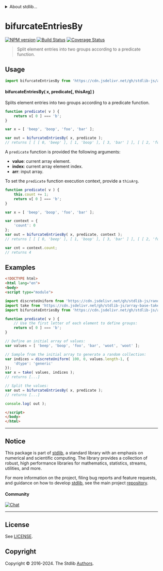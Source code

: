 <!--

@license Apache-2.0

Copyright (c) 2023 The Stdlib Authors.

Licensed under the Apache License, Version 2.0 (the "License");
you may not use this file except in compliance with the License.
You may obtain a copy of the License at

   http://www.apache.org/licenses/LICENSE-2.0

Unless required by applicable law or agreed to in writing, software
distributed under the License is distributed on an "AS IS" BASIS,
WITHOUT WARRANTIES OR CONDITIONS OF ANY KIND, either express or implied.
See the License for the specific language governing permissions and
limitations under the License.

-->


<details>
  <summary>
    About stdlib...
  </summary>
  <p>We believe in a future in which the web is a preferred environment for numerical computation. To help realize this future, we've built stdlib. stdlib is a standard library, with an emphasis on numerical and scientific computation, written in JavaScript (and C) for execution in browsers and in Node.js.</p>
  <p>The library is fully decomposable, being architected in such a way that you can swap out and mix and match APIs and functionality to cater to your exact preferences and use cases.</p>
  <p>When you use stdlib, you can be absolutely certain that you are using the most thorough, rigorous, well-written, studied, documented, tested, measured, and high-quality code out there.</p>
  <p>To join us in bringing numerical computing to the web, get started by checking us out on <a href="https://github.com/stdlib-js/stdlib">GitHub</a>, and please consider <a href="https://opencollective.com/stdlib">financially supporting stdlib</a>. We greatly appreciate your continued support!</p>
</details>

# bifurcateEntriesBy

[![NPM version][npm-image]][npm-url] [![Build Status][test-image]][test-url] [![Coverage Status][coverage-image]][coverage-url] <!-- [![dependencies][dependencies-image]][dependencies-url] -->

> Split element entries into two groups according to a predicate function.

<!-- Section to include introductory text. Make sure to keep an empty line after the intro `section` element and another before the `/section` close. -->

<section class="intro">

</section>

<!-- /.intro -->

<!-- Package usage documentation. -->



<section class="usage">

## Usage

```javascript
import bifurcateEntriesBy from 'https://cdn.jsdelivr.net/gh/stdlib-js/array-base-bifurcate-entries-by@v0.2.2-esm/index.mjs';
```

#### bifurcateEntriesBy( x, predicate\[, thisArg] )

Splits element entries into two groups according to a predicate function.

```javascript
function predicate( v ) {
    return v[ 0 ] === 'b';
}

var x = [ 'beep', 'boop', 'foo', 'bar' ];

var out = bifurcateEntriesBy( x, predicate );
// returns [ [ [ 0, 'beep' ], [ 1, 'boop' ], [ 3, 'bar' ] ], [ [ 2, 'foo' ] ] ]
```

A `predicate` function is provided the following arguments:

-   **value**: current array element.
-   **index**: current array element index.
-   **arr**: input array.

To set the `predicate` function execution context, provide a `thisArg`.

```javascript
function predicate( v ) {
    this.count += 1;
    return v[ 0 ] === 'b';
}

var x = [ 'beep', 'boop', 'foo', 'bar' ];

var context = {
    'count': 0
};
var out = bifurcateEntriesBy( x, predicate, context );
// returns [ [ [ 0, 'beep' ], [ 1, 'boop' ], [ 3, 'bar' ] ], [ [ 2, 'foo' ] ] ]

var cnt = context.count;
// returns 4
```

</section>

<!-- /.usage -->

<!-- Package usage notes. Make sure to keep an empty line after the `section` element and another before the `/section` close. -->

<section class="notes">

</section>

<!-- /.notes -->

<!-- Package usage examples. -->

<section class="examples">

## Examples

<!-- eslint no-undef: "error" -->

```html
<!DOCTYPE html>
<html lang="en">
<body>
<script type="module">

import discreteUniform from 'https://cdn.jsdelivr.net/gh/stdlib-js/random-array-discrete-uniform@esm/index.mjs';
import take from 'https://cdn.jsdelivr.net/gh/stdlib-js/array-base-take-indexed@esm/index.mjs';
import bifurcateEntriesBy from 'https://cdn.jsdelivr.net/gh/stdlib-js/array-base-bifurcate-entries-by@v0.2.2-esm/index.mjs';

function predicate( v ) {
    // Use the first letter of each element to define groups:
    return v[ 0 ] === 'b';
}

// Define an initial array of values:
var values = [ 'beep', 'boop', 'foo', 'bar', 'woot', 'woot' ];

// Sample from the initial array to generate a random collection:
var indices = discreteUniform( 100, 0, values.length-1, {
    'dtype': 'generic'
});
var x = take( values, indices );
// returns [...]

// Split the values:
var out = bifurcateEntriesBy( x, predicate );
// returns [...]

console.log( out );

</script>
</body>
</html>
```

</section>

<!-- /.examples -->

<!-- Section to include cited references. If references are included, add a horizontal rule *before* the section. Make sure to keep an empty line after the `section` element and another before the `/section` close. -->

<section class="references">

</section>

<!-- /.references -->

<!-- Section for related `stdlib` packages. Do not manually edit this section, as it is automatically populated. -->

<section class="related">

</section>

<!-- /.related -->

<!-- Section for all links. Make sure to keep an empty line after the `section` element and another before the `/section` close. -->


<section class="main-repo" >

* * *

## Notice

This package is part of [stdlib][stdlib], a standard library with an emphasis on numerical and scientific computing. The library provides a collection of robust, high performance libraries for mathematics, statistics, streams, utilities, and more.

For more information on the project, filing bug reports and feature requests, and guidance on how to develop [stdlib][stdlib], see the main project [repository][stdlib].

#### Community

[![Chat][chat-image]][chat-url]

---

## License

See [LICENSE][stdlib-license].


## Copyright

Copyright &copy; 2016-2024. The Stdlib [Authors][stdlib-authors].

</section>

<!-- /.stdlib -->

<!-- Section for all links. Make sure to keep an empty line after the `section` element and another before the `/section` close. -->

<section class="links">

[npm-image]: http://img.shields.io/npm/v/@stdlib/array-base-bifurcate-entries-by.svg
[npm-url]: https://npmjs.org/package/@stdlib/array-base-bifurcate-entries-by

[test-image]: https://github.com/stdlib-js/array-base-bifurcate-entries-by/actions/workflows/test.yml/badge.svg?branch=v0.2.2
[test-url]: https://github.com/stdlib-js/array-base-bifurcate-entries-by/actions/workflows/test.yml?query=branch:v0.2.2

[coverage-image]: https://img.shields.io/codecov/c/github/stdlib-js/array-base-bifurcate-entries-by/main.svg
[coverage-url]: https://codecov.io/github/stdlib-js/array-base-bifurcate-entries-by?branch=main

<!--

[dependencies-image]: https://img.shields.io/david/stdlib-js/array-base-bifurcate-entries-by.svg
[dependencies-url]: https://david-dm.org/stdlib-js/array-base-bifurcate-entries-by/main

-->

[chat-image]: https://img.shields.io/gitter/room/stdlib-js/stdlib.svg
[chat-url]: https://app.gitter.im/#/room/#stdlib-js_stdlib:gitter.im

[stdlib]: https://github.com/stdlib-js/stdlib

[stdlib-authors]: https://github.com/stdlib-js/stdlib/graphs/contributors

[umd]: https://github.com/umdjs/umd
[es-module]: https://developer.mozilla.org/en-US/docs/Web/JavaScript/Guide/Modules

[deno-url]: https://github.com/stdlib-js/array-base-bifurcate-entries-by/tree/deno
[deno-readme]: https://github.com/stdlib-js/array-base-bifurcate-entries-by/blob/deno/README.md
[umd-url]: https://github.com/stdlib-js/array-base-bifurcate-entries-by/tree/umd
[umd-readme]: https://github.com/stdlib-js/array-base-bifurcate-entries-by/blob/umd/README.md
[esm-url]: https://github.com/stdlib-js/array-base-bifurcate-entries-by/tree/esm
[esm-readme]: https://github.com/stdlib-js/array-base-bifurcate-entries-by/blob/esm/README.md
[branches-url]: https://github.com/stdlib-js/array-base-bifurcate-entries-by/blob/main/branches.md

[stdlib-license]: https://raw.githubusercontent.com/stdlib-js/array-base-bifurcate-entries-by/main/LICENSE

</section>

<!-- /.links -->
